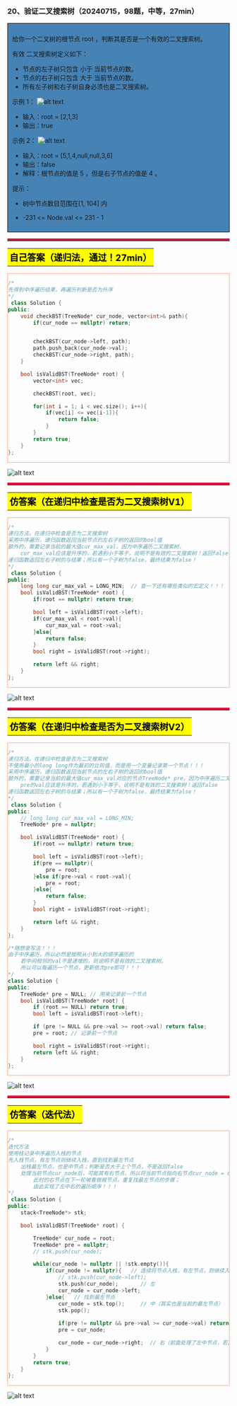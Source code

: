 ### 20、验证二叉搜索树（20240715，98题，中等，27min）
<div style="border: 1px solid black; padding: 10px; background-color: SteelBlue;">

给你一个二叉树的根节点 root ，判断其是否是一个有效的二叉搜索树。

有效 二叉搜索树定义如下：

- 节点的左子树只包含 小于 当前节点的数。
- 节点的右子树只包含 大于 当前节点的数。
- 所有左子树和右子树自身必须也是二叉搜索树。
 

示例 1：
![alt text](image/d7c7473aa0838650889257f03ff1c39.png)

- 输入：root = [2,1,3]
- 输出：true

示例 2：
![alt text](image/2b5894fc08a2d0fe20e7fefad9736ee.png)

- 输入：root = [5,1,4,null,null,3,6]
- 输出：false
- 解释：根节点的值是 5 ，但是右子节点的值是 4 。
 

提示：

- 树中节点数目范围在[1, 104] 内
- -231 <= Node.val <= 231 - 1

  </p>
</div>

<hr style="border-top: 5px solid #DC143C;">
<table>
  <tr>
    <td bgcolor="Yellow" style="padding: 5px; border: 0px solid black;">
      <span style="font-weight: bold; font-size: 20px;color: black;">
      自己答案（递归法，通过！27min）
      </span>
    </td>
  </tr>
</table>

<div style="padding: 0px; border: 1.5px solid LightSalmon; margin-bottom: 10px;">

```C++ {.line-numbers}
/*
先得到中序遍历结果，再遍历判断是否为升序
*/
 class Solution {
public:
    void checkBST(TreeNode* cur_node, vector<int>& path){
        if(cur_node == nullptr) return;


        checkBST(cur_node->left, path);
        path.push_back(cur_node->val);
        checkBST(cur_node->right, path);
    }

    bool isValidBST(TreeNode* root) {
        vector<int> vec;

        checkBST(root, vec);

        for(int i = 1; i < vec.size(); i++){
            if(vec[i] <= vec[i-1]){
                return false;
            }
        }
        return true;
    }
};
```

</div>


![alt text](image/584cd8acb2cc06485f3e55e6e563f73.png)
<hr style="border-top: 5px solid #DC143C;">
<table>
  <tr>
    <td bgcolor="Yellow" style="padding: 5px; border: 0px solid black;">
      <span style="font-weight: bold; font-size: 20px;color: black;">
      仿答案（在递归中检查是否为二叉搜索树V1）
      </span>
    </td>
  </tr>
</table>

<div style="padding: 0px; border: 1.5px solid LightSalmon; margin-bottom: 10px;">

```C++ {.line-numbers}
/*
递归方法，在递归中检查是否为二叉搜索树
采用中序遍历，递归函数返回当前节点的左右子树的返回的bool值
额外的，需要记录当前的最大值cur_max_val，因为中序遍历二叉搜索树，
    cur_max_val应该是升序的，若遇到小于等于，说明不是有效的二叉搜索树！返回false
递归函数返回左右子树的与结果；所以有一个子树为false，最终结果为false！
*/
 class Solution {
public:
    long long cur_max_val = LONG_MIN;  // 查一下还有哪些类似的宏定义！！！
    bool isValidBST(TreeNode* root) {
        if(root == nullptr) return true;

        bool left = isValidBST(root->left);
        if(cur_max_val < root->val){
            cur_max_val = root->val;
        }else{
            return false;
        }
        bool right = isValidBST(root->right);

        return left && right;
    }
};
```

</div>


![alt text](image/17b857805efdd11e1f9364d28aedef1.png)

<hr style="border-top: 5px solid #DC143C;">

<table>
  <tr>
    <td bgcolor="Yellow" style="padding: 5px; border: 0px solid black;">
      <span style="font-weight: bold; font-size: 20px;color: black;">
      仿答案（在递归中检查是否为二叉搜索树V2）
      </span>
    </td>
  </tr>
</table>

<div style="padding: 0px; border: 1.5px solid LightSalmon; margin-bottom: 10px;">

```C++ {.line-numbers}
/*
递归方法，在递归中检查是否为二叉搜索树
不使用最小的long long作为最初的比较值，而是用一个变量记录第一个节点！！！
采用中序遍历，递归函数返回当前节点的左右子树的返回的bool值
额外的，需要记录当前的最大值cur_max_val对应的节点TreeNode* pre，因为中序遍历二叉搜索树，
    pre的val应该是升序的，若遇到小于等于，说明不是有效的二叉搜索树！返回false
递归函数返回左右子树的与结果；所以有一个子树为false，最终结果为false！
*/
 class Solution {
public:
    // long long cur_max_val = LONG_MIN;  
    TreeNode* pre = nullptr;

    bool isValidBST(TreeNode* root) {
        if(root == nullptr) return true;

        bool left = isValidBST(root->left);
        if(pre == nullptr){
            pre = root;
        }else if(pre->val < root->val){
            pre = root;
        }else{
            return false;
        }
        bool right = isValidBST(root->right);

        return left && right;
    }
};

/*随想录写法！！！
由于中序遍历，所以必然是按照从小到大的顺序遍历的
    若中间相邻的val不是递增的，则说明不是有效的二叉搜索树。
    所以可以每遍历一个节点，更新依次pre即可！！！
*/
class Solution {
public:
    TreeNode* pre = NULL; // 用来记录前一个节点
    bool isValidBST(TreeNode* root) {
        if (root == NULL) return true;
        bool left = isValidBST(root->left);

        if (pre != NULL && pre->val >= root->val) return false;
        pre = root; // 记录前一个节点

        bool right = isValidBST(root->right);
        return left && right;
    }
};
```

</div>


![alt text](image/8536ef646d7ed2b48e4927b544edc28.png)

<hr style="border-top: 5px solid #DC143C;">

<table>
  <tr>
    <td bgcolor="Yellow" style="padding: 5px; border: 0px solid black;">
      <span style="font-weight: bold; font-size: 20px;color: black;">
      仿答案（迭代法）
      </span>
    </td>
  </tr>
</table>

<div style="padding: 0px; border: 1.5px solid LightSalmon; margin-bottom: 10px;">

```C++ {.line-numbers}
/*
迭代方法
使用栈记录中序遍历入栈的节点
先入栈节点，有左节点则继续入栈，直到找到最左节点
    出栈最左节点，也是中节点；判断是否大于上个节点，不是返回false
    处理当前节点cur_node后，可能其有右节点，所以将当前节点指向右节点cur_node = cur_node->right！
        此时的右节点在下一轮被看做根节点，重复找最左节点的步骤；
        由此实现了左中右的遍历顺序！！！
*/
 class Solution {
public:
    stack<TreeNode*> stk;

    bool isValidBST(TreeNode* root) {

        TreeNode* cur_node = root;
        TreeNode* pre = nullptr;
        // stk.push(cur_node);

        while(cur_node != nullptr || !stk.empty()){
            if(cur_node != nullptr){   // 连续将节点入栈，有左节点，则继续入栈。达到连续将左节点入栈效果
                // stk.push(cur_node->left);
                stk.push(cur_node);       // 左
                cur_node = cur_node->left;
            }else{   // 找到最左节点
                cur_node = stk.top();     // 中（其实也是当前的最左节点）
                stk.pop();
                
                if(pre != nullptr && pre->val >= cur_node->val) return false;
                pre = cur_node;

                cur_node = cur_node->right;  // 右（前面处理了左中节点，若其有右节点，现在则处理，但其实也是现将其看做根节点，然后找其最左节点！！！）
            }
        }
        return true;
    }
};
```

</div>

![alt text](image/ba2cd0e1311d02f5dd1c8f8e5f5dbd8.png)
